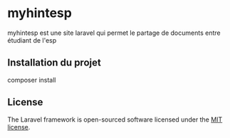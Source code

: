 <h1>myhintesp</h1>
<a></a>

<p> myhintesp est une site laravel qui permet le partage de documents entre étudiant de l'esp </p>

<h2> Installation du projet</h2>
<p>composer install</p>




## License

The Laravel framework is open-sourced software licensed under the [MIT license](https://opensource.org/licenses/MIT).

